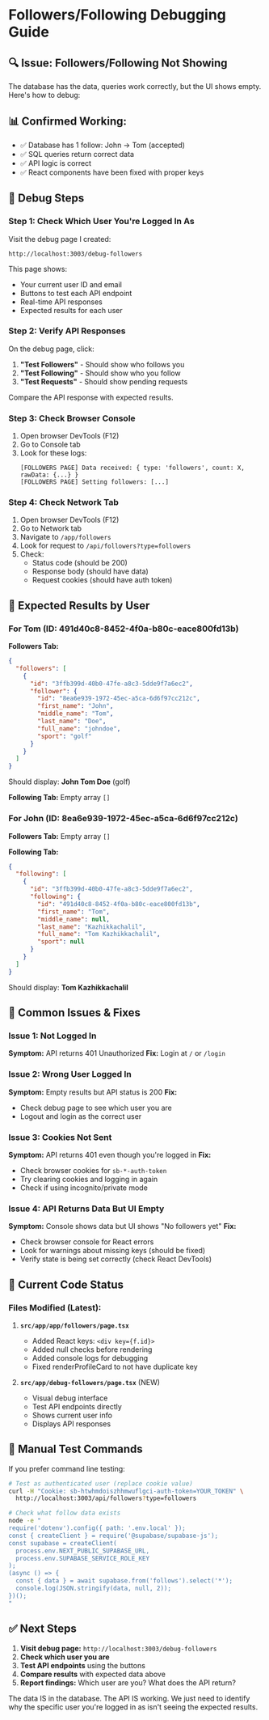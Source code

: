 # Followers/Following Debugging Guide

## 🔍 Issue: Followers/Following Not Showing

The database has the data, queries work correctly, but the UI shows empty. Here's how to debug:

## 📊 Confirmed Working:
- ✅ Database has 1 follow: John → Tom (accepted)
- ✅ SQL queries return correct data
- ✅ API logic is correct
- ✅ React components have been fixed with proper keys

## 🧪 Debug Steps

### Step 1: Check Which User You're Logged In As

Visit the debug page I created:
```
http://localhost:3003/debug-followers
```

This page shows:
- Your current user ID and email
- Buttons to test each API endpoint
- Real-time API responses
- Expected results for each user

### Step 2: Verify API Responses

On the debug page, click:
1. **"Test Followers"** - Should show who follows you
2. **"Test Following"** - Should show who you follow
3. **"Test Requests"** - Should show pending requests

Compare the API response with expected results.

### Step 3: Check Browser Console

1. Open browser DevTools (F12)
2. Go to Console tab
3. Look for these logs:
   ```
   [FOLLOWERS PAGE] Data received: { type: 'followers', count: X, rawData: {...} }
   [FOLLOWERS PAGE] Setting followers: [...]
   ```

### Step 4: Check Network Tab

1. Open browser DevTools (F12)
2. Go to Network tab
3. Navigate to `/app/followers`
4. Look for request to `/api/followers?type=followers`
5. Check:
   - Status code (should be 200)
   - Response body (should have data)
   - Request cookies (should have auth token)

## 🎯 Expected Results by User

### For Tom (ID: 491d40c8-8452-4f0a-b80c-eace800fd13b)

**Followers Tab:**
```json
{
  "followers": [
    {
      "id": "3ffb399d-40b0-47fe-a8c3-5dde9f7a6ec2",
      "follower": {
        "id": "8ea6e939-1972-45ec-a5ca-6d6f97cc212c",
        "first_name": "John",
        "middle_name": "Tom",
        "last_name": "Doe",
        "full_name": "johndoe",
        "sport": "golf"
      }
    }
  ]
}
```

Should display: **John Tom Doe** (golf)

**Following Tab:** Empty array `[]`

### For John (ID: 8ea6e939-1972-45ec-a5ca-6d6f97cc212c)

**Followers Tab:** Empty array `[]`

**Following Tab:**
```json
{
  "following": [
    {
      "id": "3ffb399d-40b0-47fe-a8c3-5dde9f7a6ec2",
      "following": {
        "id": "491d40c8-8452-4f0a-b80c-eace800fd13b",
        "first_name": "Tom",
        "middle_name": null,
        "last_name": "Kazhikkachalil",
        "full_name": "Tom Kazhikkachalil",
        "sport": null
      }
    }
  ]
}
```

Should display: **Tom Kazhikkachalil**

## 🔧 Common Issues & Fixes

### Issue 1: Not Logged In
**Symptom:** API returns 401 Unauthorized
**Fix:** Login at `/` or `/login`

### Issue 2: Wrong User Logged In
**Symptom:** Empty results but API status is 200
**Fix:**
- Check debug page to see which user you are
- Logout and login as the correct user

### Issue 3: Cookies Not Sent
**Symptom:** API returns 401 even though you're logged in
**Fix:**
- Check browser cookies for `sb-*-auth-token`
- Try clearing cookies and logging in again
- Check if using incognito/private mode

### Issue 4: API Returns Data But UI Empty
**Symptom:** Console shows data but UI shows "No followers yet"
**Fix:**
- Check browser console for React errors
- Look for warnings about missing keys (should be fixed)
- Verify state is being set correctly (check React DevTools)

## 🐛 Current Code Status

### Files Modified (Latest):
1. **`src/app/app/followers/page.tsx`**
   - Added React keys: `<div key={f.id}>`
   - Added null checks before rendering
   - Added console logs for debugging
   - Fixed renderProfileCard to not have duplicate key

2. **`src/app/debug-followers/page.tsx`** (NEW)
   - Visual debug interface
   - Test API endpoints directly
   - Shows current user info
   - Displays API responses

## 📝 Manual Test Commands

If you prefer command line testing:

```bash
# Test as authenticated user (replace cookie value)
curl -H "Cookie: sb-htwhmdoiszhhmwuflgci-auth-token=YOUR_TOKEN" \
  http://localhost:3003/api/followers?type=followers

# Check what follow data exists
node -e "
require('dotenv').config({ path: '.env.local' });
const { createClient } = require('@supabase/supabase-js');
const supabase = createClient(
  process.env.NEXT_PUBLIC_SUPABASE_URL,
  process.env.SUPABASE_SERVICE_ROLE_KEY
);
(async () => {
  const { data } = await supabase.from('follows').select('*');
  console.log(JSON.stringify(data, null, 2));
})();
"
```

## ✅ Next Steps

1. **Visit debug page:** `http://localhost:3003/debug-followers`
2. **Check which user you are**
3. **Test API endpoints** using the buttons
4. **Compare results** with expected data above
5. **Report findings:** Which user are you? What does the API return?

The data IS in the database. The API IS working. We just need to identify why the specific user you're logged in as isn't seeing the expected results.
